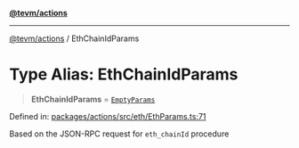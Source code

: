 [**@tevm/actions**](../README.md)

***

[@tevm/actions](../globals.md) / EthChainIdParams

# Type Alias: EthChainIdParams

> **EthChainIdParams** = [`EmptyParams`](EmptyParams.md)

Defined in: [packages/actions/src/eth/EthParams.ts:71](https://github.com/evmts/tevm-monorepo/blob/main/packages/actions/src/eth/EthParams.ts#L71)

Based on the JSON-RPC request for `eth_chainId` procedure
